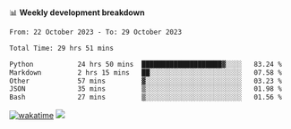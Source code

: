 📊 **Weekly development breakdown**
<!--START_SECTION:waka-->

```txt
From: 22 October 2023 - To: 29 October 2023

Total Time: 29 hrs 51 mins

Python           24 hrs 50 mins  ████████████████████▓░░░░   83.24 %
Markdown         2 hrs 15 mins   ██░░░░░░░░░░░░░░░░░░░░░░░   07.58 %
Other            57 mins         ▓░░░░░░░░░░░░░░░░░░░░░░░░   03.23 %
JSON             35 mins         ▒░░░░░░░░░░░░░░░░░░░░░░░░   01.98 %
Bash             27 mins         ▒░░░░░░░░░░░░░░░░░░░░░░░░   01.56 %
```

<!--END_SECTION:waka-->
[![wakatime](https://wakatime.com/badge/user/c6720b29-9431-4a60-bc9d-e1fb2b6bd65f.svg)](https://wakatime.com/@c6720b29-9431-4a60-bc9d-e1fb2b6bd65f)
![](https://komarev.com/ghpvc/?username=callanwu)
